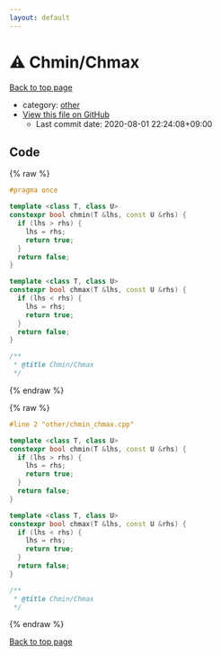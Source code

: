 ```yaml
---
layout: default
---
```


<!-- mathjax config similar to math.stackexchange -->
<script type="text/javascript" async
  src="https://cdnjs.cloudflare.com/ajax/libs/mathjax/2.7.5/MathJax.js?config=TeX-MML-AM_CHTML">
</script>
<script type="text/x-mathjax-config">
  MathJax.Hub.Config({
    TeX: { equationNumbers: { autoNumber: "AMS" }},
    tex2jax: {
      inlineMath: [ ['$','$'] ],
      processEscapes: true
    },
    "HTML-CSS": { matchFontHeight: false },
    displayAlign: "left",
    displayIndent: "2em"
  });
</script>

<script type="text/javascript" src="https://cdnjs.cloudflare.com/ajax/libs/jquery/3.4.1/jquery.min.js"></script>
<script src="https://cdn.jsdelivr.net/npm/jquery-balloon-js@1.1.2/jquery.balloon.min.js" integrity="sha256-ZEYs9VrgAeNuPvs15E39OsyOJaIkXEEt10fzxJ20+2I=" crossorigin="anonymous"></script>
<script type="text/javascript" src="../../assets/js/copy-button.js"></script>
<link rel="stylesheet" href="../../assets/css/copy-button.css" />


# :warning: Chmin/Chmax

<a href="../../index.html">Back to top page</a>

* category: <a href="../../index.html#795f3202b17cb6bc3d4b771d8c6c9eaf">other</a>
* <a href="{{ site.github.repository_url }}/blob/master/other/chmin_chmax.cpp">View this file on GitHub</a>
    - Last commit date: 2020-08-01 22:24:08+09:00




## Code

<a id="unbundled"></a>
{% raw %}
```cpp
#pragma once

template <class T, class U>
constexpr bool chmin(T &lhs, const U &rhs) {
  if (lhs > rhs) { 
    lhs = rhs; 
    return true; 
  }
  return false;
}

template <class T, class U>
constexpr bool chmax(T &lhs, const U &rhs) {
  if (lhs < rhs) { 
    lhs = rhs; 
    return true; 
  }
  return false;
}

/**
 * @title Chmin/Chmax
 */
```
{% endraw %}

<a id="bundled"></a>
{% raw %}
```cpp
#line 2 "other/chmin_chmax.cpp"

template <class T, class U>
constexpr bool chmin(T &lhs, const U &rhs) {
  if (lhs > rhs) { 
    lhs = rhs; 
    return true; 
  }
  return false;
}

template <class T, class U>
constexpr bool chmax(T &lhs, const U &rhs) {
  if (lhs < rhs) { 
    lhs = rhs; 
    return true; 
  }
  return false;
}

/**
 * @title Chmin/Chmax
 */

```
{% endraw %}

<a href="../../index.html">Back to top page</a>

